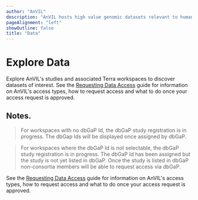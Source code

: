 ```yaml
---
author: "AnVIL"
description: "AnVIL hosts high value genomic datasets relevant to human health and disease."
pageAlignment: "left"
showOutline: false
title: "Data"
---
```


# Explore Data

<hero small>Explore AnVIL's studies and associated Terra workspaces to discover datasets of interest. See the [Requesting Data Access](/data/requesting-data-access) guide for information on AnVIL's access types, how to request access and what to do once your access request is approved.</hero>

<data-dashboard></data-dashboard>

## Notes.

> For workspaces with no dbGaP Id, the dbGaP study registration is in progress. The dbGap Ids will be displayed once assigned by dbGaP. 

>For workspaces where the dbGaP Id is not selectable, the dbGaP study registration is in progress.  The dbGaP Id has been assigned but the study is not yet listed in dbGaP. Once the study is listed in dbGaP non-consortia members will be able to request access via dbGaP.

 See the [Requesting Data Access](/data/requesting-data-access) guide for information on AnVIL's access types, how to request access and what to do once your access request is approved.
